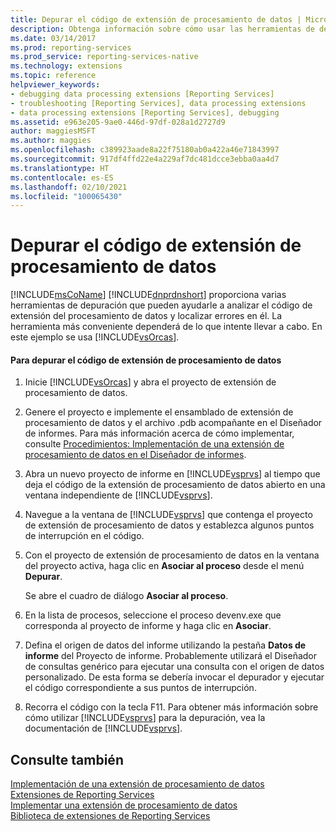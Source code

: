 ```yaml
---
title: Depurar el código de extensión de procesamiento de datos | Microsoft Docs
description: Obtenga información sobre cómo usar las herramientas de depuración de Microsoft .NET Framework para analizar del código de extensión de procesamiento de datos y localizar errores en él.
ms.date: 03/14/2017
ms.prod: reporting-services
ms.prod_service: reporting-services-native
ms.technology: extensions
ms.topic: reference
helpviewer_keywords:
- debugging data processing extensions [Reporting Services]
- troubleshooting [Reporting Services], data processing extensions
- data processing extensions [Reporting Services], debugging
ms.assetid: e963e205-9ae0-446d-97df-028a1d2727d9
author: maggiesMSFT
ms.author: maggies
ms.openlocfilehash: c389923aade8a22f75180ab0a422a46e71843997
ms.sourcegitcommit: 917df4ffd22e4a229af7dc481dcce3ebba0aa4d7
ms.translationtype: HT
ms.contentlocale: es-ES
ms.lasthandoff: 02/10/2021
ms.locfileid: "100065430"
---
```

# <a name="debugging-data-processing-extension-code"></a>Depurar el código de extensión de procesamiento de datos
  [!INCLUDE[msCoName](../../../includes/msconame-md.md)] [!INCLUDE[dnprdnshort](../../../includes/dnprdnshort-md.md)] proporciona varias herramientas de depuración que pueden ayudarle a analizar el código de extensión del procesamiento de datos y localizar errores en él. La herramienta más conveniente dependerá de lo que intente llevar a cabo. En este ejemplo se usa [!INCLUDE[vsOrcas](../../../includes/vsorcas-md.md)].  
  
#### <a name="to-debug-your-data-processing-extension-code"></a>Para depurar el código de extensión de procesamiento de datos  
  
1.  Inicie [!INCLUDE[vsOrcas](../../../includes/vsorcas-md.md)] y abra el proyecto de extensión de procesamiento de datos.  
  
2.  Genere el proyecto e implemente el ensamblado de extensión de procesamiento de datos y el archivo .pdb acompañante en el Diseñador de informes. Para más información acerca de cómo implementar, consulte [Procedimientos: Implementación de una extensión de procesamiento de datos en el Diseñador de informes](../../../reporting-services/extensions/data-processing/deploying-a-data-processing-extension-to-report-designer.md).  
  
3.  Abra un nuevo proyecto de informe en [!INCLUDE[vsprvs](../../../includes/vsprvs-md.md)] al tiempo que deja el código de la extensión de procesamiento de datos abierto en una ventana independiente de [!INCLUDE[vsprvs](../../../includes/vsprvs-md.md)].  
  
4.  Navegue a la ventana de [!INCLUDE[vsprvs](../../../includes/vsprvs-md.md)] que contenga el proyecto de extensión de procesamiento de datos y establezca algunos puntos de interrupción en el código.  
  
5.  Con el proyecto de extensión de procesamiento de datos en la ventana del proyecto activa, haga clic en **Asociar al proceso** desde el menú **Depurar**.  
  
     Se abre el cuadro de diálogo **Asociar al proceso**.  
  
6.  En la lista de procesos, seleccione el proceso devenv.exe que corresponda al proyecto de informe y haga clic en **Asociar**.  
  
7.  Defina el origen de datos del informe utilizando la pestaña **Datos de informe** del Proyecto de informe. Probablemente utilizará el Diseñador de consultas genérico para ejecutar una consulta con el origen de datos personalizado. De esta forma se debería invocar el depurador y ejecutar el código correspondiente a sus puntos de interrupción.  
  
8.  Recorra el código con la tecla F11. Para obtener más información sobre cómo utilizar [!INCLUDE[vsprvs](../../../includes/vsprvs-md.md)] para la depuración, vea la documentación de [!INCLUDE[vsprvs](../../../includes/vsprvs-md.md)].  
  
## <a name="see-also"></a>Consulte también  
 [Implementación de una extensión de procesamiento de datos](../../../reporting-services/extensions/data-processing/deploying-a-data-processing-extension.md)   
 [Extensiones de Reporting Services](../../../reporting-services/extensions/reporting-services-extensions.md)   
 [Implementar una extensión de procesamiento de datos](../../../reporting-services/extensions/data-processing/implementing-a-data-processing-extension.md)   
 [Biblioteca de extensiones de Reporting Services](../../../reporting-services/extensions/reporting-services-extension-library.md)  
  
  
